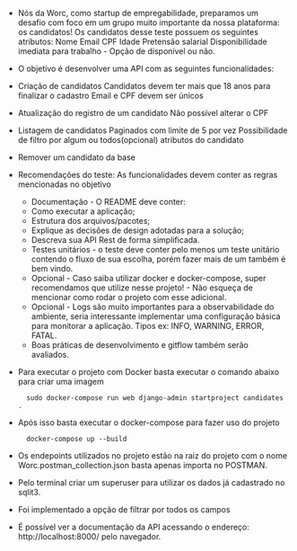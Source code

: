 - Nós da Worc, como startup de empregabilidade, preparamos um desafio com foco em um grupo muito importante da nossa plataforma: os candidatos!
Os candidatos desse teste possuem os seguintes atributos:
    Nome
    Email
    CPF
    Idade
    Pretensão salarial
    Disponibilidade imediata para trabalho - Opção de disponível ou não.
    
- O objetivo é desenvolver uma API com as seguintes funcionalidades:
- Criação de candidatos
    Candidatos devem ter mais que 18 anos para finalizar o cadastro
    Email e CPF devem ser únicos
- Atualização do registro de um candidato
    Não possível alterar o CPF
- Listagem de candidatos
    Paginados com limite de 5 por vez
    Possibilidade de filtro por algum ou todos(opcional) atributos do candidato
- Remover um candidato da base

- Recomendações do teste:
    As funcionalidades devem conter as regras mencionadas no objetivo
    - Documentação - O README deve conter:
    - Como executar a aplicação;
    - Estrutura dos arquivos/pacotes;
    - Explique as decisões de design adotadas para a solução;
    - Descreva sua API Rest de forma simplificada.
    - Testes unitários - o teste deve conter pelo menos um teste unitário contendo o fluxo
    de sua escolha, porém fazer mais de um também é bem vindo.
    - Opcional - Caso saiba utilizar docker e docker-compose, super recomendamos que
    utilize nesse projeto! - Não esqueça de mencionar como rodar o projeto com esse
    adicional.
    - Opcional - Logs são muito importantes para a observabilidade do ambiente, seria
    interessante implementar uma configuração básica para monitorar a aplicação.
    Tipos ex: INFO, WARNING, ERROR, FATAL.
    - Boas práticas de desenvolvimento e gitflow também serão avaliados.


- Para executar o projeto com Docker basta executar o comando abaixo para criar uma imagem

        sudo docker-compose run web django-admin startproject candidates . 

- Após isso basta executar o docker-compose para fazer uso do projeto

        docker-compose up --build

- Os endepoints utilizados no projeto estão na raiz do projeto com o nome Worc.postman_collection.json basta apenas importa no POSTMAN.

- Pelo terminal criar um superuser para utilizar os dados já cadastrado no sqlit3.
- Foi implementado a opção de filtrar por todos os campos
- É possível ver a documentação da API acessando o endereço: http://localhost:8000/ pelo navegador.
 
